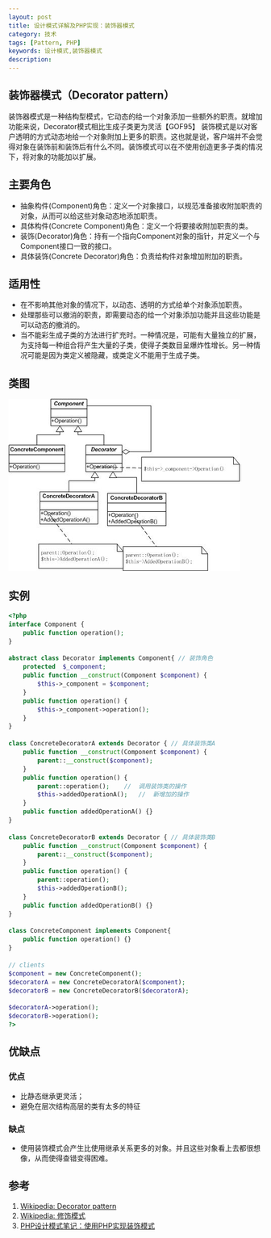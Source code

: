 ```yaml
---
layout: post
title: 设计模式详解及PHP实现：装饰器模式
category: 技术
tags: [Pattern, PHP]
keywords: 设计模式,装饰器模式
description: 
---
```


## 装饰器模式（Decorator pattern）
装饰器模式是一种结构型模式，它动态的给一个对象添加一些额外的职责。就增加功能来说，Decorator模式相比生成子类更为灵活【GOF95】
装饰模式是以对客户透明的方式动态地给一个对象附加上更多的职责。这也就是说，客户端并不会觉得对象在装饰前和装饰后有什么不同。装饰模式可以在不使用创造更多子类的情况下，将对象的功能加以扩展。

## 主要角色

- 抽象构件(Component)角色：定义一个对象接口，以规范准备接收附加职责的对象，从而可以给这些对象动态地添加职责。
- 具体构件(Concrete Component)角色：定义一个将要接收附加职责的类。
- 装饰(Decorator)角色：持有一个指向Component对象的指针，并定义一个与Component接口一致的接口。
- 具体装饰(Concrete Decorator)角色：负责给构件对象增加附加的职责。

## 适用性

- 在不影响其他对象的情况下，以动态、透明的方式给单个对象添加职责。
- 处理那些可以撤消的职责，即需要动态的给一个对象添加功能并且这些功能是可以动态的撤消的。
- 当不能彩生成子类的方法进行扩充时。一种情况是，可能有大量独立的扩展，为支持每一种组合将产生大量的子类，使得子类数目呈爆炸性增长。另一种情况可能是因为类定义被隐藏，或类定义不能用于生成子类。

## 类图

![decorator pattern](/public/upload/decorator-pattern-uml.jpg)

## 实例

```php
<?php
interface Component {
    public function operation();
}
 
abstract class Decorator implements Component{ // 装饰角色 
    protected  $_component;
    public function __construct(Component $component) {
        $this->_component = $component;
    }
    public function operation() {
        $this->_component->operation();
    }
}
 
class ConcreteDecoratorA extends Decorator { // 具体装饰类A
    public function __construct(Component $component) {
        parent::__construct($component);
    } 
    public function operation() {
        parent::operation();    //  调用装饰类的操作
        $this->addedOperationA();   //  新增加的操作
    }
    public function addedOperationA() {}
}

class ConcreteDecoratorB extends Decorator { // 具体装饰类B
    public function __construct(Component $component) {
        parent::__construct($component);
    } 
    public function operation() {
        parent::operation();
        $this->addedOperationB();
    }
    public function addedOperationB() {}
}
 
class ConcreteComponent implements Component{ 
    public function operation() {} 
}
 
// clients
$component = new ConcreteComponent();
$decoratorA = new ConcreteDecoratorA($component);
$decoratorB = new ConcreteDecoratorB($decoratorA);

$decoratorA->operation();
$decoratorB->operation();
?>
```

## 优缺点

### 优点
- 比静态继承更灵活；
- 避免在层次结构高层的类有太多的特征

### 缺点
- 使用装饰模式会产生比使用继承关系更多的对象。并且这些对象看上去都很想像，从而使得查错变得困难。

## 参考
1. [Wikipedia: Decorator pattern](http://en.wikipedia.org/wiki/Decorator_pattern)
2. [Wikipedia: 修饰模式](http://zh.wikipedia.org/wiki/%E4%BF%AE%E9%A5%B0%E6%A8%A1%E5%BC%8F)
3. [PHP设计模式笔记：使用PHP实现装饰模式](http://www.phppan.com/2010/06/php-design-pattern-4-decorator/)